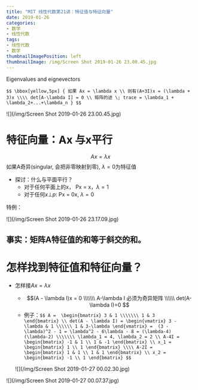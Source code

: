 ```yaml
---
title: "MIT 线性代数第21讲：特征值与特征向量"
date: 2019-01-26
categories:
- 数学
- 线性代数
tags:
- 线性代数
- 数学
thumbnailImagePosition: left
thumbnailImage: /img/Screen Shot 2019-01-26 23.00.45.jpg
---
```


Eigenvalues and eignevectors

`$$ \bbox[yellow,5px]
{
如果 Ax = \lambda x \\
则有(A+3I)x = (\lambda + 3)x \\\\
det[A-\lambda I] = 0 \\
矩阵的迹 \; trace = \lambda_1 + \lambda_2+...+\lambda_n
}
$$`

<!--more-->

![](/img/Screen Shot 2019-01-26 23.00.45.jpg)



# 特征向量：Ax 与x平行

$$ Ax = \lambda x$$
如果A奇异(singular, 会把非零映射到零), $\lambda = 0$为特征值

- 探讨：什么与平面平行？
  - 对于任何平面上的x， Px = x，$\lambda = 1$
  - 对于任何$x \bot p$: Px = 0x, $\lambda = 0$

特例：

![](/img/Screen Shot 2019-01-26 23.17.09.jpg)

 

## 事实：矩阵A特征值的和等于斜交的和。



# 怎样找到特征值和特征向量？

- 怎样接$Ax=\lambda x$
  - $$(A - \lambda I)x = 0 \\\\\\\ A-\lambda I 必须为奇异矩阵 \\\\\\ det(A-\lambda I)=0 $$
  - 例子：`$$ A = 
    \begin{bmatrix}
    3 & 1 \\\\\\\
    1 & 3 
    \end{bmatrix} \\
    det(A - \lambda I) =
    \begin{vmatrix}
    3 - \lambda & 1 \\\\\\
    1 & 3-\lambda
    \end{vmatrix} = 
    (3 - \lambda)^2 - 1 = \lambda^2 - 6\lambda - 8 = (\lambda-4)(\lambda-2) \\\\\\\
    \lambda_1 = 4, \lambda_2 = 2 \\
    A-4I = 
    \begin{bmatrix}
    -1 & 1 \\
    1 & -1
    \end{bmatrix} \\
    x_1 = 
    \begin{bmatrix}
    1 \\
    1
    \end{bmatrix} \\\\
    A-2I = 
    \begin{bmatrix}
    1 & 1 \\
    1 & 1
    \end{bmatrix} \\
    x_2 = 
    \begin{bmatrix}
    -1 \\
    1
    \end{bmatrix}
    $$`

  ![](/img/Screen Shot 2019-01-27 00.02.30.jpg)

![](/img/Screen Shot 2019-01-27 00.07.37.jpg)